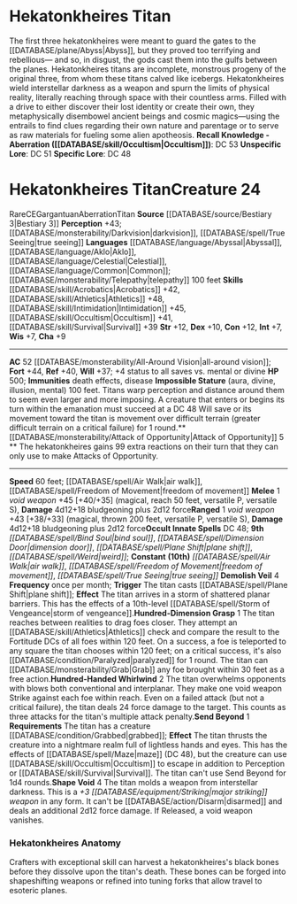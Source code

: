 ﻿---
ac: '52'
alignment: CE
all_resistance: null
burrow_speed: null
charisma: '+9'
climb_speed: null
constitution: '+12'
creature_ability:
- Attack of Opportunity
- Demolish Veil
- Hundred-Dimension Grasp
- Hundred-Handed Whirlwind
- ''
- Impossible Stature
- Send Beyond
- Shape Void
creature_family: '[[DATABASE/monsterfamily/Titan|Titan]]'
description: "The first three hekatonkheires were meant to guard the gates to the\
  \ [[DATABASE/plane/Abyss|Abyss]] , but they proved too terrifying and rebellious\u2014\
  \ and so, in disgust, the gods cast them into the gulfs between the planes. Hekatonkheires\
  \ titans are incomplete, monstrous progeny of the original three, from whom these\
  \ titans calved like icebergs.<br/><br/> Hekatonkheires wield interstellar darkness\
  \ as a weapon and spurn the limits of physical reality, literally reaching through\
  \ space with their countless arms. Filled with a drive to either discover their\
  \ lost identity or create their own, they metaphysically disembowel ancient beings\
  \ and cosmic magics\u2014using the entrails to find clues regarding their own nature\
  \ and parentage or to serve as raw materials for fueling some alien apotheosis.<br/><br/><b><u>Recall\
  \ Knowledge - Aberration</u> ( [[DATABASE/skill/Occultism|Occultism]] )</b>: DC\
  \ 53<br/><b><u>Unspecific Lore</u></b>: DC 51<br/><b><u>Specific Lore</u></b>: DC\
  \ 48"
dexterity: '+10'
element: null
fly_speed: null
fortitude: '+44'
hardness: null
hp: '500'
id: '1342'
immunity:
- '[[DATABASE/trait/Death|death]] effects'
- '[[DATABASE/trait/Disease|disease]]'
intelligence: '+7'
land_speed: '60'
language:
- '[[DATABASE/language/Abyssal|Abyssal]]'
- '[[DATABASE/language/Aklo|Aklo]]'
- '[[DATABASE/language/Celestial|Celestial]]'
- '[[DATABASE/language/Common|Common]] ; [[DATABASE/monsterability/Telepathy|telepathy]]
  100 feet'
level: '24'
max_speed: '60'
name: Hekatonkheires Titan
perception: '+43'
rarity: Rare
reflex: '+40'
resistance: null
rus_type_level: null
school: null
sense:
- '[[DATABASE/monsterability/Darkvision|darkvision]]'
- '[[DATABASE/spell/True Seeing|true seeing]]'
size: Gargantuan
skill:
- '[[DATABASE/skill/Acrobatics|Acrobatics]] +42'
- '[[DATABASE/skill/Athletics|Athletics]] +48'
- '[[DATABASE/skill/Intimidation|Intimidation]] +45'
- '[[DATABASE/skill/Occultism|Occultism]] +41'
- '[[DATABASE/skill/Survival|Survival]] +39'
source: '[[DATABASE/source/Bestiary 3|Bestiary 3]]'
speed:
- 60 feet; [[DATABASE/spell/Air Walk|air walk]]
- '[[DATABASE/spell/Freedom of Movement|freedom of movement]]'
spell:
- '[[DATABASE/spell/Air Walk|Air Walk]]'
- '[[DATABASE/spell/Bind Soul|BindSoul]]'
- '[[DATABASE/spell/Dimension Door|Dimension Door]]'
- '[[DATABASE/spell/Freedom of Movement|Freedom of Movement]]'
- '[[DATABASE/spell/Plane Shift|Plane Shift]]'
- '[[DATABASE/spell/True Seeing|True Seeing]]'
- '[[DATABASE/spell/Weird|Weird]]'
strength: '+12'
strength_req: '12'
strongest_save:
- Fortitude
swim_speed: null
trait:
- '[[DATABASE/trait/Aberration|Aberration]]'
- '[[DATABASE/trait/Rare|Rare]]'
- '[[DATABASE/trait/Titan|Titan]]'
type: Creature
vision: Darkvision
weakest_save:
- Will
weakness: null
will: '+37'
wisdom: '+7'

---
# Hekatonkheires Titan

The first three hekatonkheires were meant to guard the gates to the [[DATABASE/plane/Abyss|Abyss]], but they proved too terrifying and rebellious— and so, in disgust, the gods cast them into the gulfs between the planes. Hekatonkheires titans are incomplete, monstrous progeny of the original three, from whom these titans calved like icebergs.
 Hekatonkheires wield interstellar darkness as a weapon and spurn the limits of physical reality, literally reaching through space with their countless arms. Filled with a drive to either discover their lost identity or create their own, they metaphysically disembowel ancient beings and cosmic magics—using the entrails to find clues regarding their own nature and parentage or to serve as raw materials for fueling some alien apotheosis.
**Recall Knowledge - Aberration ([[DATABASE/skill/Occultism|Occultism]])**: DC 53
**Unspecific Lore**: DC 51
**Specific Lore**: DC 48

# Hekatonkheires Titan<span class="item-type">Creature 24</span>

<span class="trait-rare item-trait">Rare</span><span class="trait-alignment item-trait">CE</span><span class="trait-size item-trait">Gargantuan</span><span class="item-trait">Aberration</span><span class="item-trait">Titan</span>
**Source** [[DATABASE/source/Bestiary 3|Bestiary 3]]
**Perception** +43; [[DATABASE/monsterability/Darkvision|darkvision]], [[DATABASE/spell/True Seeing|true seeing]]
**Languages** [[DATABASE/language/Abyssal|Abyssal]], [[DATABASE/language/Aklo|Aklo]], [[DATABASE/language/Celestial|Celestial]], [[DATABASE/language/Common|Common]]; [[DATABASE/monsterability/Telepathy|telepathy]] 100 feet
**Skills** [[DATABASE/skill/Acrobatics|Acrobatics]] +42, [[DATABASE/skill/Athletics|Athletics]] +48, [[DATABASE/skill/Intimidation|Intimidation]] +45, [[DATABASE/skill/Occultism|Occultism]] +41, [[DATABASE/skill/Survival|Survival]] +39
**Str** +12, **Dex** +10, **Con** +12, **Int** +7, **Wis** +7, **Cha** +9

---
**AC** 52 [[DATABASE/monsterability/All-Around Vision|all-around vision]]; **Fort** +44, **Ref** +40, **Will** +37; +4 status to all saves vs. mental or divine
**HP** 500; **Immunities** death effects, disease
<span class="in-box-ability">**Impossible Stature** (aura, divine, illusion, mental) 100 feet. Titans warp perception and distance around them to seem even larger and more imposing. A creature that enters or begins its turn within the emanation must succeed at a DC 48 Will save or its movement toward the titan is movement over difficult terrain (greater difficult terrain on a critical failure) for 1 round.</span><span class="in-box-ability">**[[DATABASE/monsterability/Attack of Opportunity|Attack of Opportunity]] <span class="action-icon">5</span> ** The hekatonkheires gains 99 extra reactions on their turn that they can only use to make Attacks of Opportunity.</span>

---
**Speed** 60 feet; [[DATABASE/spell/Air Walk|air walk]], [[DATABASE/spell/Freedom of Movement|freedom of movement]]
<span class="in-box-ability">**Melee** <span class="action-icon">1</span> _void weapon_ +45 [+40/+35] (magical, reach 50 feet, versatile P, versatile S), **Damage** 4d12+18 bludgeoning plus 2d12 force</span><span class="in-box-ability">**Ranged** <span class="action-icon">1</span> _void weapon_ +43 [+38/+33] (magical, thrown 200 feet, versatile P, versatile S), **Damage** 4d12+18 bludgeoning plus 2d12 force</span>**Occult Innate Spells** DC 48; **9th** _[[DATABASE/spell/Bind Soul|bind soul]]_, _[[DATABASE/spell/Dimension Door|dimension door]]_, _[[DATABASE/spell/Plane Shift|plane shift]]_, _[[DATABASE/spell/Weird|weird]]_; **Constant** **(10th)** _[[DATABASE/spell/Air Walk|air walk]]_, _[[DATABASE/spell/Freedom of Movement|freedom of movement]]_, _[[DATABASE/spell/True Seeing|true seeing]]_
<span class="in-box-ability">**Demolish Veil** <span class="action-icon">4</span> **Frequency** once per month; **Trigger** The titan casts [[DATABASE/spell/Plane Shift|plane shift]]; **Effect** The titan arrives in a storm of shattered planar barriers. This has the effects of a 10th-level [[DATABASE/spell/Storm of Vengeance|storm of vengeance]].</span><span class="in-box-ability">**Hundred-Dimension Grasp** <span class="action-icon">1</span> The titan reaches between realities to drag foes closer. They attempt an [[DATABASE/skill/Athletics|Athletics]] check and compare the result to the Fortitude DCs of all foes within 120 feet. On a success, a foe is teleported to any square the titan chooses within 120 feet; on a critical success, it's also [[DATABASE/condition/Paralyzed|paralyzed]] for 1 round. The titan can [[DATABASE/monsterability/Grab|Grab]] any foe brought within 30 feet as a free action.</span><span class="in-box-ability">**Hundred-Handed Whirlwind** <span class="action-icon">2</span> The titan overwhelms opponents with blows both conventional and interplanar. They make one void weapon Strike against each foe within reach. Even on a failed attack (but not a critical failure), the titan deals 24 force damage to the target. This counts as three attacks for the titan's multiple attack penalty.</span><span class="in-box-ability">**Send Beyond** <span class="action-icon">1</span> **Requirements** The titan has a creature [[DATABASE/condition/Grabbed|grabbed]]; **Effect** The titan thrusts the creature into a nightmare realm full of lightless hands and eyes. This has the effects of [[DATABASE/spell/Maze|maze]] (DC 48), but the creature can use [[DATABASE/skill/Occultism|Occultism]] to escape in addition to Perception or [[DATABASE/skill/Survival|Survival]]. The titan can't use Send Beyond for 1d4 rounds.</span><span class="in-box-ability">**Shape Void** <span class="action-icon">4</span> The titan molds a weapon from interstellar darkness. This is a _+3 [[DATABASE/equipment/Striking|major striking]] weapon_ in any form. It can't be [[DATABASE/action/Disarm|disarmed]] and deals an additional 2d12 force damage. If Released, a void weapon vanishes.</span>

###  Hekatonkheires Anatomy

Crafters with exceptional skill can harvest a hekatonkheires's black bones before they dissolve upon the titan's death. These bones can be forged into shapeshifting weapons or refined into tuning forks that allow travel to esoteric planes.